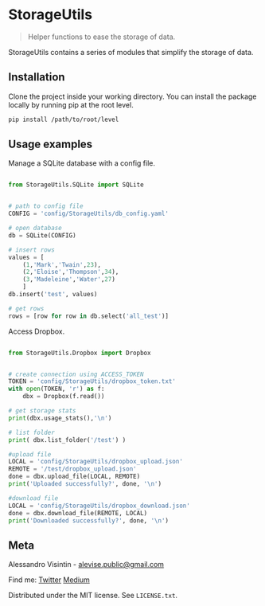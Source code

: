 # StorageUtils
> Helper functions to ease the storage of data.

StorageUtils contains a series of modules that simplify the storage of data.

## Installation
Clone the project inside your working directory.
You can install the package locally by running pip at the root level.
```sh
pip install /path/to/root/level
```

## Usage examples
Manage a SQLite database with a config file.
```py

from StorageUtils.SQLite import SQLite


# path to config file
CONFIG = 'config/StorageUtils/db_config.yaml'

# open database
db = SQLite(CONFIG)

# insert rows
values = [
	(1,'Mark','Twain',23),
	(2,'Eloise','Thompson',34),
	(3,'Madeleine','Water',27)
	]
db.insert('test', values)

# get rows
rows = [row for row in db.select('all_test')]

```
Access Dropbox.
```py

from StorageUtils.Dropbox import Dropbox


# create connection using ACCESS_TOKEN
TOKEN = 'config/StorageUtils/dropbox_token.txt'
with open(TOKEN, 'r') as f:
	dbx = Dropbox(f.read())

# get storage stats
print(dbx.usage_stats(),'\n')

# list folder
print( dbx.list_folder('/test') )

#upload file
LOCAL = 'config/StorageUtils/dropbox_upload.json'
REMOTE = '/test/dropbox_upload.json'
done = dbx.upload_file(LOCAL, REMOTE)
print('Uploaded successfully?', done, '\n')

#download file
LOCAL = 'config/StorageUtils/dropbox_download.json'
done = dbx.download_file(REMOTE, LOCAL)
print('Downloaded successfully?', done, '\n')

```

## Meta
Alessandro Visintin - alevise.public@gmail.com

Find me: [Twitter](https://twitter.com/analog_cs) [Medium](https://medium.com/@analog_cs)

Distributed under the MIT license. See ``LICENSE.txt``.

